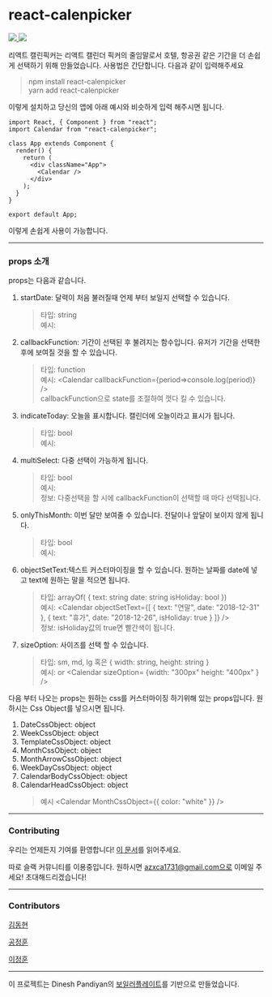 # react-calenpicker

<p>
  <a href="https://travis-ci.org/azxca1731/react-calenpicker">
    <img src="https://travis-ci.org/azxca1731/react-calenpicker.svg?branch=master"/>
  </a>
  <a href="https://www.npmjs.com/package/react-calenpicker">
    <img src="https://img.shields.io/npm/v/react-calenpicker.svg"/>
  </a>
</p>
리액트 캘린픽커는 리액트 캘린더 픽커의 줄임말로서 호텔, 항공권 같은 기간을 더 손쉽게 선택하기 위해 만들었습니다. 사용법은 간단합니다. 다음과 같이 입력해주세요

> npm install react-calenpicker
> <br />
> yarn add react-calenpicker

이렇게 설치하고 당신의 앱에 아래 예시와 비슷하게 입력 해주시면 됩니다.

```
import React, { Component } from "react";
import Calendar from "react-calenpicker";

class App extends Component {
  render() {
    return (
      <div className="App">
        <Calendar />
      </div>
    );
  }
}

export default App;
```

이렇게 손쉽게 사용이 가능합니다.

---

### props 소개

props는 다음과 같습니다.

1.  startDate: 달력이 처음 불러질때 언제 부터 보일지 선택할 수 있습니다.
    > 타입: string <br />
    > 예시: <Calendar startDate="2018-12-29" />
2.  callbackFunction: 기간이 선택된 후 불려지는 함수입니다. 유저가 기간을 선택한 후에 보여질 것을 할 수 있습니다.
    > 타입: function <br />
    > 예시: <Calendar callbackFunction={period=>console.log(period)} /> <br />
    > callbackFunction으로 state를 조절하여 껏다 킬 수 있습니다.
3.  indicateToday: 오늘을 표시합니다. 캘린더에 오늘이라고 표시가 됩니다.
    > 타입: bool <br />
    > 예시: <Calendar indicateToday />
4.  multiSelect: 다중 선택이 가능하게 됩니다.
    > 타입: bool <br />
    > 예시: <Calendar multiSelect /> <br />
    > 정보: 다중선택을 할 시에 callbackFunction이 선택할 때 마다 선택됩니다.
5.  onlyThisMonth: 이번 달만 보여줄 수 있습니다. 전달이나 앞달이 보이지 않게 됩니다.
    > 타입: bool <br />
    > 예시: <Calendar multiSelect />
6.  objectSetText:텍스트 커스터마이징을 할 수 있습니다. 원하는 날짜를 date에 넣고 text에 원하는 말을 적으면 됩니다.
    > 타입: arrayOf(
    > {
    > text: string
    > date: string
    > isHoliday: bool
    > }) <br />
    > 예시: <Calendar objectSetText={[
               { text: "연말", date: "2018-12-31" },
               { text: "휴가", date: "2018-12-26", isHoliday: true }
             ]} /> <br />
    > 정보: isHoliday값의 true면 빨간색이 됩니다.
7.  sizeOption: 사이즈를 선택 할 수 있습니다.

    > 타입: sm, md, lg 혹은
    > {
    > width: string,
    > height: string
    > } <br />
    > 예시: <Calendar sizeOption="lg" /> or <Calendar sizeOption= {width: "300px" height: "400px" } />

다음 부터 나오는 props는 원하는 css를 커스터마이징 하기위해 있는 props입니다. 원하시는 Css Object를 넣으시면 됩니다.

1.  DateCssObject: object
2.  WeekCssObject: object
3.  TemplateCssObject: object
4.  MonthCssObject: object
5.  MonthArrowCssObject: object
6.  WeekDayCssObject: object
7.  CalendarBodyCssObject: object
8.  CalendarHeadCssObject: object
    > 예시 <Calendar MonthCssObject={{ color: "white" }} />

---

### Contributing

우리는 언제든지 기여를 환영합니다!
[이 문서](https://github.com/azxca1731/react-calenpicker/blob/master/CONTRIBUTING.md)를 읽어주세요.<br />

따로 슬랙 커뮤니티를 이용중입니다. 원하시면 azxca1731@gmail.com으로 이메일 주세요! 초대해드리겠습니다!

---

### Contributors

[김동현](https://github.com/DongDongKim)<br />

[공정훈](https://github.com/rhdtl78)<br />

[이정훈](https://github.com/azxca1731)<br />

---

이 프로젝트는 Dinesh Pandiyan의 [보일러플레이트](https://github.com/flexdinesh/react-npm-package-boilerplate)를 기반으로 만들었습니다.
